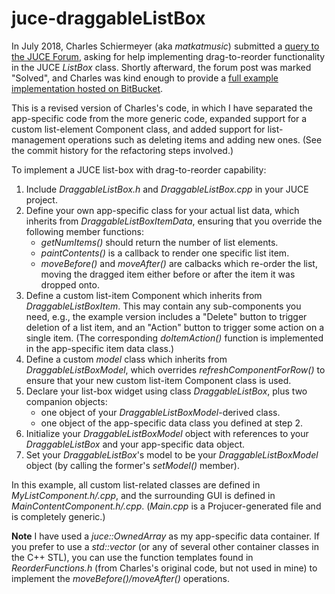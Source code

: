 # juce-draggableListBox
In July 2018, Charles Schiermeyer (aka *matkatmusic*) submitted a [query to the JUCE Forum](https://forum.juce.com/t/listbox-drag-to-reorder-solved/28477), asking for help implementing drag-to-reorder functionality in the JUCE *ListBox* class. Shortly afterward, the forum post was marked "Solved", and Charles was kind enough to provide a [full example implementation hosted on BitBucket](https://bitbucket.org/MatkatMusic/listboxreorder/).

This is a revised version of Charles's code, in which I have separated the app-specific code from the more generic code, expanded support for a custom list-element Component class, and added support for list-management operations such as deleting items and adding new ones. (See the commit history for the refactoring steps involved.)

To implement a JUCE list-box with drag-to-reorder capability:
1. Include *DraggableListBox.h* and *DraggableListBox.cpp* in your JUCE project.
2. Define your own app-specific class for your actual list data, which inherits from *DraggableListBoxItemData*, ensuring that you override the following member functions:
   - *getNumItems()* should return the number of list elements.
   - *paintContents()* is a callback to render one specific list item.
   - *moveBefore()* and *moveAfter()* are calbacks which re-order the list, moving the dragged item either before or after the item it was dropped onto.
3. Define a custom list-item Component which inherits from *DraggableListBoxItem*. This may contain any sub-components you need, e.g., the example version includes a "Delete" button to trigger deletion of a list item, and an "Action" button to trigger some action on a single item. (The corresponding *doItemAction()* function is implemented in the app-specific item data class.)
4. Define a custom *model* class which inherits from *DraggableListBoxModel*, which overrides *refreshComponentForRow()* to ensure that your new custom list-item Component class is used.
5. Declare your list-box widget using class *DraggableListBox*, plus two companion objects:
   - one object of your *DraggableListBoxModel*-derived class.
   - one object of the app-specific data class you defined at step 2.
6. Initialize your *DraggableListBoxModel* object with references to your *DraggableListBox* and your app-specific data object.
7. Set your *DraggableListBox*'s model to be your *DraggableListBoxModel* object (by calling the former's *setModel()* member).

In this example, all custom list-related classes are defined in *MyListComponent.h/.cpp*, and the surrounding GUI is defined in *MainContentComponent.h/.cpp*. (*Main.cpp* is a Projucer-generated file and is completely generic.)

**Note** I have used a *juce::OwnedArray* as my app-specific data container. If you prefer to use a *std::vector* (or any of several other container classes in the C++ STL), you can use the function templates found in *ReorderFunctions.h* (from Charles's original code, but not used in mine) to implement the *moveBefore()/moveAfter()* operations.
